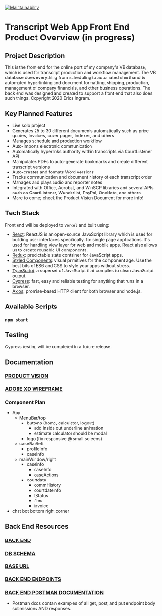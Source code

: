 [![Maintainability](https://api.codeclimate.com/v1/badges/9e220220e7d71d3e13a8/maintainability)](https://codeclimate.com/github/evoingram/webapp-frontend/maintainability)

# Transcript Web App Front End Product Overview (in progress) 

## Project Description

This is the front end for the online port of my company's VB database, which is used for transcript production and workflow management.  The VB database does everything from scheduling to automated shorthand to automated hyperlinking and document formatting, shipping, production, management of company financials, and other business operations.  The back end was designed and created to support a front end that also does such things.  Copyright 2020 Erica Ingram.

## Key Planned Features 

- Live solo project
- Generates 25 to 30 different documents automatically such as price quotes, invoices, cover pages, indexes, and others
- Manages schedule and production workflow
- Auto-imports electronic communication
- Automatically hyperlinks authority within transcripts via CourtListener API
- Manipulates PDFs to auto-generate bookmarks and create different transcript versions
- Auto-creates and formats Word versions
- Tracks communication and document history of each transcript order
- Manages and plays audio and reporter notes
- Integrated with Office, Acrobat, and WinSCP libraries and several APIs such as CourtListener, Wunderlist, PayPal, OneNote, and others
- More to come; check the Product Vision Document for more info!

## Tech Stack

Front end will be deployed to `Vercel` and built using:

- [React](https://reactjs.org/): ReactJS is an open-source JavaScript library which is used for building user interfaces specifically. for single page applications. It's used for handling view layer for web and mobile apps. React also allows us to create reusable UI components.
- [Redux](https://redux.js.org/):  predictable state container for JavaScript apps.
- [Styled Components](https://styled-components.com/):  visual primitives for the component age. Use the best bits of ES6 and CSS to style your apps without stress.
- [TypeScript](link):  a superset of JavaScript that compiles to clean JavaScript output.
- [Cypress](https://github.com/cypress-io/cypress):  fast, easy and reliable testing for anything that runs in a browser.
- [Axios](https://github.com/axios/axios):  promise-based HTTP client for both browser and node.js.

## Available Scripts 

### `npm start`
   
## Testing

Cypress testing will be completed in a future release.

## Documentation

### [PRODUCT VISION](https://aquoco-my.sharepoint.com/:w:/g/personal/evoingram_aquoco_onmicrosoft_com/ES9-HPl3otdAjjtMrqpWIrkBMTrLyRDvxVEtYGkOMWLDUQ?e=fXTfhK)
### [ADOBE XD WIREFRAME](https://github.com/evoingram/webapp-frontend/blob/master/docs/Dashboard.xd)

### Component Plan

- App
  - MenuBar/top
    - buttons (home, calculator, logout)
      - add inside out underline animation
      - estimate calculator should be modal
    - logo (fix responsive @ small screens)
  - caseBar/left
    - profileInfo
    - caseInfo
  - mainWindow/right
    - caseinfo
      - caseInfo
      - caseActions
    - courtdate
      - commHistory
      - courtdateInfo
      - tStatus
      - files
      - invoice
- chat bot bottom right corner

## Back End Resources
### [BACK END](https://github.com/evoingram/webapp-backend/)
### [DB SCHEMA](https://dbdesigner.page.link/gbEtfTr1XjgwDa2C7)
### [BASE URL](https://transcript-webapp.herokuapp.com/api)
### [BACK END ENDPOINTS](https://github.com/evoingram/webapp-backend/blob/master/docs/endpoints.md)
### [BACK END POSTMAN DOCUMENTATION](https://documenter.getpostman.com/view/6401823/SzRxWAvu?version=latest)
- Postman docs contain examples of all get, post, and put endpoint body submissions AND responses.
